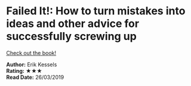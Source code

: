 # Failed It!: How to turn mistakes into ideas and other advice for successfully screwing up

[Check out the book!](https://www.goodreads.com/book/show/26796524-failed-it)

**Author:** Erik Kessels  
**Rating:** ★★★  
**Read Date:** 26/03/2019  
